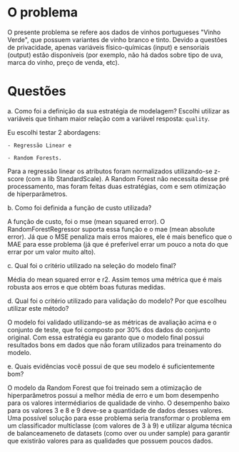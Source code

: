# O problema
O presente problema se refere aos dados de vinhos portugueses "Vinho Verde", que possuem
variantes de vinho branco e tinto. Devido a questões de privacidade, apenas variáveis
físico-químicas (input) e sensoriais (output) estão disponíveis (por exemplo, não há dados
sobre tipo de uva, marca do vinho, preço de venda, etc).

# Questões

a. Como foi a definição da sua estratégia de modelagem?
Escolhi utilizar as variáveis que tinham maior relação com a variável resposta: `quality`.

Eu escolhi testar 2 abordagens:

    - Regressão Linear e

    - Random Forests.

Para a regressão linear os atributos foram normalizados utilizando-se z-score (com a lib StandardScale). A Random Forest não necessita desse pré processamento, mas foram feitas duas estratégias, com e sem otimização de hiperparâmetros.

b. Como foi definida a função de custo utilizada?

A função de custo, foi o mse (mean squared error). O RandomForestRegressor suporta essa função e o mae (mean absolute error). Já que o MSE penaliza mais erros maiores, ele é mais benefico que o MAE para esse problema (já que é preferível errar um pouco a nota do que errar por um valor muito alto).

c. Qual foi o critério utilizado na seleção do modelo final?

Média do mean squared error e r2. Assim temos uma métrica que é mais robusta aos erros e que obtém boas futuras medidas.

d. Qual foi o critério utilizado para validação do modelo? Por que escolheu utilizar este método?

O modelo foi validado utilizando-se as métricas de avaliação acima e o conjunto de teste, que foi composto por 30% dos dados do conjunto original. Com essa estratégia eu garanto que o modelo final possui resultados bons em dados que não foram utilizados para treinamento do modelo.


e. Quais evidências você possui de que seu modelo é suficientemente bom?

O modelo da Random Forest que foi treinado sem a otimização de hiperparâmetros possui a melhor média de erro e um bom desempenho para os valores intermédiarios de qualidade de vinho. O desempenho baixo para os valores 3 e 8 e 9 deve-se a quantidade de dados desses valores. Uma possível solução para esse problema seria transformar o problema em um classificador multiclasse (com valores de 3 à 9) e utilizar alguma técnica de balanceameneto de datasets (como over ou under sample) para garantir que existirão valores para as qualidades que possuem poucos dados.


